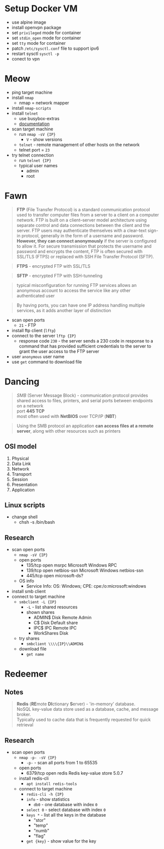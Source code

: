 # Setup Docker VM

- use alpine image
- install openvpn package
- set `privileged` mode for container
- set `stdin_open` mode for container
- set `tty` mode for container
- patch `/etc/sysctl.conf` file to support ipv6
- restart sysctl `sysctl -p`
- conect to vpn

# Meow

- ping target machine
- install `nmap`
  - nmap = network mapper
- install `nmap-scripts`
- install `telnet`
  - use busybox-extras
  - [documentation](https://techviewleo.com/how-to-install-telnet-on-alpine-linux/)
- scan target machine
  - run `nmap -sV {IP}`
    - `V` - show versions
  - `telnet` - remote management of other hosts on the network
  - telnet port = `23`
- try telnet connection
  - run `telnet {IP}`
  - typical user names
    - admin
    - root

# Fawn

> **FTP** (File Transfer Protocol) is a standard communication protocol used to transfer
> computer files from a server to a client on a computer network. FTP is built on a
> client–server model architecture using separate control and data connections between
> the client and the server. FTP users may authenticate themselves with a clear-text
> sign-in protocol, generally in the form of a username and password.
> **However, they can connect anonymously** if the server is configured to allow it. For secure transmission
> that protects the username and password and encrypts the content, FTP is often secured
> with SSL/TLS (FTPS) or replaced with SSH File Transfer Protocol (SFTP).

> **FTPS** - encrypted FTP with SSL/TLS

> **SFTP** - encrypted FTP with SSH-tunneling

> typical misconfiguration for running FTP services allows an anonymous account
> to access the service like any other authenticated user

> By having ports, you can have one IP address handling multiple
services, as it adds another layer of distinction

- scan open ports
  - `21` - FTP
- install ftp client (`lftp`)
- connect to the server `lftp {IP}`
  - response code `230` - the server sends a 230 code in response to a command that has provided sufficient credentials to the server to grant the user access to the FTP server
- user `anonymous` user name
- use `get` command to download file

# Dancing

> *SMB* (Server Message Block) - communication
protocol provides shared access to files, printers, and serial ports between endpoints on a network  
> port **445 TCP**  
> most often used with **NetBIOS** over TCP/IP (**NBT**)


> Using the SMB protocol an application **can access files at a remote server**, along with other resources such as printers

## OSI model

1. Physical
1. Data Link
1. Network
1. Transport
1. Session
1. Presentation
1. Application

## Linux scripts

- change shell
  - chsh -s /bin/bash

## Research

- scan open ports
  - `nmap -sV {IP}`
  - open ports
    - 135/tcp open  msrpc         Microsoft Windows RPC
    - 139/tcp open  netbios-ssn   Microsoft Windows netbios-ssn
    - 445/tcp open  microsoft-ds?
  - OS info
    - Service Info: OS: Windows; CPE: cpe:/o:microsoft:windows
- install smb client
- connect to target machine
  - `smbclient -L {IP}`
    - `-L` - list shared resources
    - shown shares
        - ADMIN$          Disk      Remote Admin
        - C$              Disk      Default share
        - IPC$            IPC       Remote IPC
        - WorkShares      Disk
  - try shares
    - `smbclient \\\\{IP}\\ADMIN$`
  - download file
    - `get name`

# Redeemer

## Notes

> **Redis** (**RE**mote **DI**ctionary **S**erver) - 'in-memory' database.  
> NoSQL key-value data store used as a database, cache, and message broker.  
> Typically used to cache data that is frequently requested for quick retrieval

## Research

- scan open ports
  - `nmap -p- -sV {IP}`
    - `-p-` - scan all ports from 1 to 65535
  - open ports
    - 6379/tcp open  redis   Redis key-value store 5.0.7
  - install redis-cli
    - `apt install redis-tools`
  - connect to target machine
    - `redis-cli -h {IP}`
    - `info` - show statistics
      - `db0` - one database with index `0`
    - `select 0` - select database with index `0`
    - `keys *` - list all the keys in the database
      - "stor"
      - "temp"
      - "numb"
      - "flag"
    - `get {key}` - show value for the key
